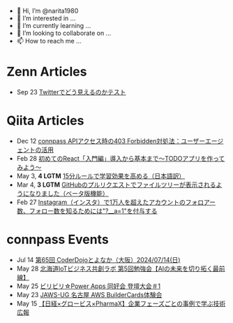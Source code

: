 - 👋 Hi, I’m @narita1980
- 👀 I’m interested in ...
- 🌱 I’m currently learning ...
- 💞️ I’m looking to collaborate on ...
- 📫 How to reach me ...

# Zenn Articles

<!-- profile updater begin: zenn -->
- Sep 23 [Twitterでどう見えるのかテスト](https://zenn.dev/narita1980/articles/cbb21f8d7f785752d6ac)
<!-- profile updater end: zenn -->

# Qiita Articles

<!-- profile updater begin: qiita -->
- Dec 12 [connpass APIアクセス時の403 Forbidden対処法：ユーザーエージェントの活用](https://qiita.com/narita1980/items/8e76a50a234850455077)
- Feb 28 [初めてのReact「入門編」導入から基本まで〜TODOアプリを作ってみよう〜](https://qiita.com/narita1980/items/49df43425ba2400bd0c2)
- May 3, **4 LGTM** [15分ルールで学習効果を高める（日本語訳）](https://qiita.com/narita1980/items/d0ad5246344fc6e4380f)
- Mar 4, **3 LGTM** [GitHubのプルリクエストでファイルツリーが表示されるようになりました（ベータ版機能）](https://qiita.com/narita1980/items/bee2c5232342a51e0415)
- Feb 27 [Instagram（インスタ）で1万人を超えたアカウントのフォロアー数、フォロー数を知るためには"?__a=1"を付与する](https://qiita.com/narita1980/items/630b7014fa893461b991)
<!-- profile updater end: qiita -->

# connpass Events

<!-- profile updater begin: connpass -->
- Jul 14 [第65回 CoderDojoとよなか（大阪）2024/07/14(日)](https://coderdojo-toyonaka.connpass.com/event/317355/)
- May 28 [北海道IoTビジネス共創ラボ 第5回勉強会【AIの未来を切り拓く最前線】](https://iotbizlabo.connpass.com/event/315281/)
- May 25 [ビリビリ☆Power Apps 同好会 登壇大会＃1](https://connpass.com/event/317081/)
- May 23 [JAWS-UG 名古屋 AWS BuilderCards体験会](https://jawsug-nagoya.connpass.com/event/317104/)
- May 15 [【日経×グロービス×PharmaX】企業フェーズごとの事例で学ぶ技術広報](https://nikkei.connpass.com/event/316356/)
<!-- profile updater end: connpass -->

<!---
narita1980/narita1980 is a ✨ special ✨ repository because its `README.md` (this file) appears on your GitHub profile.
You can click the Preview link to take a look at your changes.
--->
